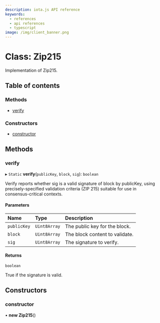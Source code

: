 ```yaml
---
description: iota.js API reference
keywords:
  - references
  - api references
  - typescript
image: /img/client_banner.png
---
```


# Class: Zip215

Implementation of Zip215.

## Table of contents

### Methods

- [verify](Zip215.md#verify)

### Constructors

- [constructor](Zip215.md#constructor)

## Methods

### verify

▸ `Static` **verify**(`publicKey`, `block`, `sig`): `boolean`

Verify reports whether sig is a valid signature of block by
publicKey, using precisely-specified validation criteria (ZIP 215) suitable
for use in consensus-critical contexts.

#### Parameters

| Name        | Type         | Description                    |
| :---------- | :----------- | :----------------------------- |
| `publicKey` | `Uint8Array` | The public key for the block.  |
| `block`     | `Uint8Array` | The block content to validate. |
| `sig`       | `Uint8Array` | The signature to verify.       |

#### Returns

`boolean`

True if the signature is valid.

## Constructors

### constructor

• **new Zip215**()
